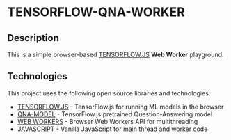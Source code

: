 # TENSORFLOW-QNA-WORKER

## Description

This is a simple browser-based [TENSORFLOW.JS] **Web Worker** playground. 

## Technologies

This project uses the following open source libraries and technologies:

  * [TENSORFLOW.JS] - TensorFlow.js for running ML models in the browser  
  * [QNA-MODEL] - TensorFlow.js pretrained Question-Answering model  
  * [WEB WORKERS] - Browser Web Workers API for multithreading  
  * [JAVASCRIPT] - Vanilla JavaScript for main thread and worker code  

[TENSORFLOW.JS]: <https://www.tensorflow.org/js>  
[QNA-MODEL]: <https://github.com/tensorflow/tfjs-models/tree/master/qna>  
[WEB WORKERS]: <https://developer.mozilla.org/en-US/docs/Web/API/Web_Workers_API>  
[JAVASCRIPT]: <https://developer.mozilla.org/en-US/docs/Web/JavaScript>